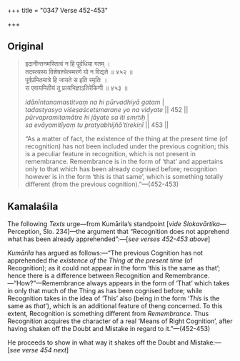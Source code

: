 +++
title = "0347 Verse 452-453"

+++
## Original 
>
> इदानीन्तनमस्तित्वं न हि पूर्वधिया गतम् ।  
> तदस्त्यस्य विशेषश्चेत्स्मरणे यो न विद्यते ॥ ४५२ ॥  
> पूर्वप्रमितमात्रे हि जायते स इति स्मृतिः ।  
> स एवायमितीयं तु प्रत्यभिज्ञाऽतिरेकिणी ॥ ४५३ ॥ 
>
> *idānīntanamastitvaṃ na hi pūrvadhiyā gatam* \|  
> *tadastyasya viśeṣaścetsmaraṇe yo na vidyate* \|\| 452 \|\|  
> *pūrvapramitamātre hi jāyate sa iti smṛtiḥ* \|  
> *sa evāyamitīyaṃ tu pratyabhijñā'tirekiṇī* \|\| 453 \|\| 
>
> “As a matter of fact, the existence of the thing at the present time (of recognition) has not been included under the previous cognition; this is a peculiar feature in recognition, which is not present in remembrance. Remembrance is in the form of ‘that’ and appertains only to that which has been already cognised before; recognition however is in the form ‘this is that same’, which is something totally different (from the previous cognition).”—(452-453)



## Kamalaśīla

The following *Texts* urge—from Kumārila’s standpoint [*vide Ślokavārtika*—Perception, Ślo. 234]—the argument that “Recognition does not apprehend what has been already apprehended”:—[*see verses 452-453 above*]

*Kumārila* has argued as follows:—“The previous Cognition has not apprehended *the existence of the Thing at the present time* (of Recognition); as it could not appear in the form ‘this is the same as that’; hence there is a difference between Recognition and Remembrance.—“How?”—Remembrance always appears in the form of ‘That’ which takes in only that much of the Thing as has been cognised before; while Recognition takes in the idea of ‘This’ also (being in the form ‘*This* is the same as *that*’), which is an additional feature of theng concerned. To this extent, Recognition is something different from *Remembrance*. Thus Recognition acquires the character of a real ‘Means of Right Cognition’, after having shaken off the Doubt and Mistake in regard to it.”—(452-453)

He proceeds to show in what way it shakes off the Doubt and Mistake:—[*see verse 454 next*]


